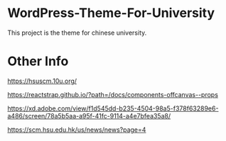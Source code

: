 # WordPress-Theme-For-University
This project is the theme for chinese university.

# Other Info
https://hsuscm.10u.org/

https://reactstrap.github.io/?path=/docs/components-offcanvas--props

https://xd.adobe.com/view/f1d545dd-b235-4504-98a5-f378f63289e6-a486/screen/78a5b5aa-a95f-41fc-9114-a4e7bfea35a8/

https://scm.hsu.edu.hk/us/news/news?page=4
